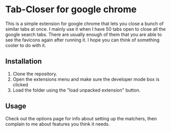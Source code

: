 Tab-Closer for google chrome
============================

This is a simple extension for google chrome that lets you close a bunch of similar tabs at once. I mainly use it when I have 50 tabs open to close all the google search tabs. There are usually enough of them that you are able to see the favicons again after running it. I hope you can think of something cooler to do with it.

Installation
------------

1. Clone the repository.
2. Open the extensions menu and make sure the developer mode box is clicked
3. Load the folder using the "load unpacked extension" button.

Usage
-----

Check out the options page for info about setting up the matchers, then complain to me about features you think it needs.
